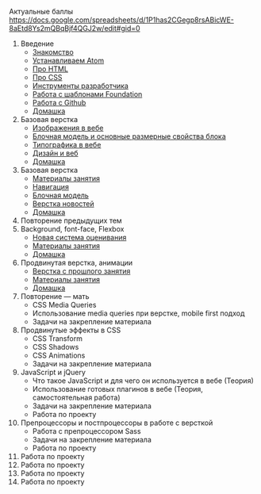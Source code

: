 Актуальные баллы https://docs.google.com/spreadsheets/d/1P1has2CGegp8rsABicWE-8aEtd8Ys2mQBqBjf4QGJ2w/edit#gid=0


1. Введение
    - [Знакомство](https://github.com/opportunato/igumo/wiki/%D0%97%D0%BD%D0%B0%D0%BA%D0%BE%D0%BC%D1%81%D1%82%D0%B2%D0%BE)
    - [Устанавливаем Atom](https://github.com/opportunato/igumo/wiki/Atom)
    - [Про HTML](https://github.com/opportunato/igumo/wiki/HTML)
    - [Про CSS](https://github.com/opportunato/igumo/wiki/CSS)
    - [Инструменты разработчика](https://github.com/opportunato/igumo/wiki/Google-Chrome)
    - [Работа с шаблонами Foundation](https://github.com/opportunato/igumo/wiki/Foundation)
    - [Работа с Github](https://github.com/opportunato/igumo/wiki/Github)
    - [Домашка](https://github.com/opportunato/igumo/wiki/%D0%94%D0%BE%D0%BC%D0%B0%D1%88%D0%BD%D1%8F%D1%8F-%D1%80%D0%B0%D0%B1%D0%BE%D1%82%D0%B0,-%D0%BF%D0%B5%D1%80%D0%B2%D0%B0%D1%8F-%D0%BD%D0%B5%D0%B4%D0%B5%D0%BB%D1%8F)
1. Базовая верстка
    - [Изображения в вебе](https://github.com/opportunato/igumo/wiki/%D0%98%D0%B7%D0%BE%D0%B1%D1%80%D0%B0%D0%B6%D0%B5%D0%BD%D0%B8%D1%8F-%D0%B2-%D0%B2%D0%B5%D0%B1%D0%B5)
    - [Блочная модель и основные размерные свойства блока](https://github.com/opportunato/igumo/wiki/CSS#%D0%91%D0%BB%D0%BE%D1%87%D0%BD%D0%B0%D1%8F-%D0%BC%D0%BE%D0%B4%D0%B5%D0%BB%D1%8C)
    - [Типографика в вебе](https://github.com/opportunato/igumo/wiki/%D0%A2%D0%B8%D0%BF%D0%BE%D0%B3%D1%80%D0%B0%D1%84%D0%B8%D0%BA%D0%B0-%D0%B2-%D0%B2%D0%B5%D0%B1%D0%B5)
    - [Дизайн и веб](https://github.com/opportunato/igumo/wiki/%D0%94%D0%B8%D0%B7%D0%B0%D0%B9%D0%BD-%D0%B8-%D0%B2%D0%B5%D0%B1)
    - [Домашка](https://github.com/opportunato/igumo/wiki/%D0%94%D0%BE%D0%BC%D0%B0%D1%88%D0%BD%D1%8F%D1%8F-%D1%80%D0%B0%D0%B1%D0%BE%D1%82%D0%B0,-%D0%B2%D1%82%D0%BE%D1%80%D0%B0%D1%8F-%D0%BD%D0%B5%D0%B4%D0%B5%D0%BB%D1%8F)
1. Базовая верстка
    - [Материалы занятия](https://www.dropbox.com/s/c0fj6unqgwbw99d/week-3.zip?dl=0)
    - [Навигация](https://jsfiddle.net/wm241b9w/)
    - [Блочная модель](https://jsfiddle.net/z80pktbb/)
    - [Верстка новостей](https://jsfiddle.net/kzdyLntw/)
    - [Домашка](https://github.com/opportunato/igumo/wiki/%D0%94%D0%BE%D0%BC%D0%B0%D1%88%D0%BD%D1%8F%D1%8F-%D1%80%D0%B0%D0%B1%D0%BE%D1%82%D0%B0,-%D1%82%D1%80%D0%B5%D1%82%D1%8C%D1%8F-%D0%BD%D0%B5%D0%B4%D0%B5%D0%BB%D1%8F)
1. Повторение предыдущих тем
1. Background, font-face, Flexbox
    - [Новая система оценивания](https://github.com/opportunato/igumo/wiki/%D0%9E%D1%86%D0%B5%D0%BD%D0%BA%D0%B0)
    - [Материалы занятия](https://github.com/opportunato/igumo/wiki/%D0%9F%D1%8F%D1%82%D0%BE%D0%B5-%D0%B7%D0%B0%D0%BD%D1%8F%D1%82%D0%B8%D0%B5)
    - [Домашка](https://github.com/opportunato/igumo/wiki/5th-homework)
1. Продвинутая верстка, анимации
    - [Верстка с прошлого занятия](https://www.dropbox.com/s/g4f5ms4robdngjl/News.zip?dl=0)
    - [Материалы занятия](https://github.com/opportunato/igumo/wiki/%D0%A8%D0%B5%D1%81%D1%82%D0%BE%D0%B5-%D0%B7%D0%B0%D0%BD%D1%8F%D1%82%D0%B8%D0%B5)
    - [Домашка](https://github.com/opportunato/igumo/wiki/6th-homework)
1. Повторение — мать 
    - CSS Media Queries
    - Использование media queries при верстке, mobile first подход
    - Задачи на закрепление материала
1. Продвинутые эффекты в CSS
    - CSS Transform
    - CSS Shadows
    - CSS Animations
    - Задачи на закрепление материала
1. JavaScript и jQuery
    - Что такое JavaScript и для чего он используется в вебе (Теория)
    - Использование готовых плагинов в вебе (Теория, самостоятельная работа)
    - Задачи на закрепление материала
    - Работа по проекту
1. Препроцессоры и постпроцессоры в работе с версткой
    - Работа с препроцессором Sass
    - Задачи на закрепление материала
    - Работа по проекту
1. Работа по проекту
1. Работа по проекту
1. Работа по проекту
1. Работа по проекту
